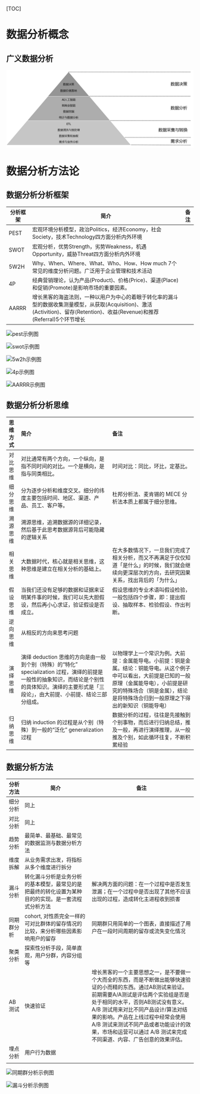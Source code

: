 [TOC]

# 数据分析概念

## 广义数据分析

![广义数据分析概念](../static/img/general_data_analysis.png)



# 数据分析方法论

## 数据分析分析框架

| 分析框架 | 简介                                                         | 备注 |
| -------- | ------------------------------------------------------------ | ---- |
| PEST     | 宏观环境分析模型，政治Politics，经济Economy，社会Society，技术Technology四方面分析内外环境 |      |
| SWOT     | 宏观分析，优势Strength，劣势Weakness，机遇Opportunity，威胁Threat四方面分析内外环境 |      |
| 5W2H     | Why、When、Where、What、Who、How、How much 7个常见的维度分析问题。广泛用于企业管理和技术活动 |      |
| 4P       | 经典营销理论，认为产品(Product)、价格(Price)、渠道(Place)和促销(Promote)是影响市场的重要因素。 |      |
| AARRR    | 增长黑客的海盗法则，一种以用户为中心的着眼于转化率的漏斗型的数据收集测量模型，从获取(Acquisition)、激活(Activition)、留存(Retention)、收益(Revenue)和推荐(Referral)5个环节增长 |      |

![pest示例图](https://github.com/firewang/lingweilingyu/blob/master/static/img/pest.jpeg)

![swot示例图](https://github.com/firewang/lingweilingyu/blob/master/static/img/SWOT.jpeg)

![5w2h示例图](https://github.com/firewang/lingweilingyu/blob/master/static/img/5W2H.jpeg)

![4p示例图](https://github.com/firewang/lingweilingyu/blob/master/static/img/4P.jpeg)

![AARRR示例图](https://github.com/firewang/lingweilingyu/blob/master/static/img/AARRR.jpeg)



## 数据分析分析思维

| 思维方式 | 简介                                                         | 备注                                                         |
| :------- | :----------------------------------------------------------- | :----------------------------------------------------------- |
| 对比思维 | 对比通常有两个方向，一个纵向，是指不同时间的对比。一个是横向，是指与同类相比。 | 时间对比：同比，环比，定基比。                               |
| 细分思维 | 分为逐步分析和维度交叉。细分的纬度主要包括时间、地区、渠道、产品、员工、客户等。 | 杜邦分析法、麦肯锡的 MECE 分析法本质上都属于细分思维。       |
| 溯源思维 | 溯源思维，追溯数据源的详细记录，然后基于此思考数据源背后可能隐藏的逻辑关系 |                                                              |
| 相关思维 | 大数据时代，核心就是相关思维，这种思维是建立在相关分析的基础上。 | 在大多数情况下，一旦我们完成了相关分析，而又不再满足于仅仅知道「是什么」的时候，我们就会继续向更深层次的方向，去研究因果关系，找出背后的「为什么」 |
| 假设思维 | 当我们还没有足够的数据和证据来证明某件事的时候，我们可以先大胆假设，然后再小心求证，验证假设是否成立。 | 假设思维的专业术语叫假设检验，一般包括四个步骤，即：提出假设、抽取样本、检验假设、作出判断。 |
| 逆向思维 | 从相反的方向来思考问题                                       |                                                              |
| 演绎思维 | 演绎 deduction 思维的方向是由一般到个别（特殊）的“特化” specialization 过程，演绎的前提是一般性的抽象知识，而结论是个别性的具体知识。演绎的主要形式是「三段论」，由大前提、小前提、结论三部分组成。 | 以物理学上一个常识为例。大前提：金属能导电。小前提：铜是金属。结论：铜能导电。从这个例子中可以看出，大前提是已知的一般原理（金属能导电），小前提是研究的特殊场合（铜是金属），结论是将特殊场合归到一般原理之下得出的新知识（铜能导电） |
| 归纳思维 | 归纳 induction 的过程是从个别（特殊）到一般的“泛化” generalization 过程 | 数据分析的过程，往往是先接触到个别事物，而后进行归纳总结，推及一般，再进行演绎推理，从一般推及个别，如此循环往复，不断积累经验 |



## 数据分析方法

| 分析方法   | 简介                                                         | 备注                                                         |
| ---------- | ------------------------------------------------------------ | ------------------------------------------------------------ |
| 细分分析   | 同上                                                         |                                                              |
| 对比分析   | 同上                                                         |                                                              |
| 趋势分析   | 最简单、最基础、最常见的数据监测与数据分析方法               |                                                              |
| 维度拆解   | 从业务需求出发，将指标从多个维度进行拆分                     |                                                              |
| 漏斗分析   | 转化漏斗分析是业务分析的基本模型，最常见的是把最终的转化设置为某种目的的实现。是一套流程式分析方法 | 解决两方面的问题：在一个过程中是否发生泄漏；在一个过程中是否出现了其他不应该出现的过程，造成转化主进程收到损害 |
| 同期群分析 | cohort, 对性质完全一样的可对比群体的留存情况的比较，来分析哪些因素影响用户的留存 | 同期群只用简单的一个图表，直接描述了用户在一段时间周期的留存或流失变化情况 |
| 聚类分析   | 探索性分析手段，简单直观，用户分群，内容分组等               |                                                              |
| AB测试     | 快速验证                                                     | 增长黑客的一个主要思想之一，是不要做一个大而全的东西，而是不断做出能够快速验证的小而精的东西。通过AB测试来验证。前期需要A/A测试是评估两个实验组是否是处于相同的水平，否则AB测试没有意义。<br /> A/B 测试用来对比不同产品设计/算法对结果的影响。产品在上线过程中经常会使用 A/B 测试来测试不同产品或者功能设计的效果，市场和运营可以通过 A/B 测试来完成不同渠道、内容、广告创意的效果评估。 |
| 埋点分析   | 用户行为数据                                                 |                                                              |
|            |                                                              |                                                              |

![同期群分析示例图](https://github.com/firewang/lingweilingyu/blob/master/static/img/cohort.jpeg)

![漏斗分析示例图](https://github.com/firewang/lingweilingyu/blob/master/static/img/funnel.jpeg)